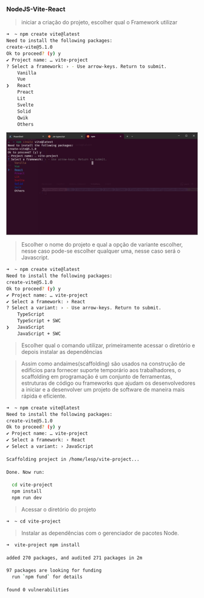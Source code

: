 ### NodeJS-Vite-React

> iniciar a criação do projeto, escolher qual o Framework utilizar

```sh
➜  ~ npm create vite@latest
Need to install the following packages:
create-vite@5.1.0
Ok to proceed? (y) y
✔ Project name: … vite-project
? Select a framework: › - Use arrow-keys. Return to submit.
    Vanilla
    Vue
❯   React
    Preact
    Lit
    Svelte
    Solid
    Qwik
    Others
```

![Alt text](image.png)

> Escolher o nome do projeto e qual a opção de variante escolher, nesse caso pode-se escolher qualquer uma, nesse caso será o Javascript.

```sh
➜  ~ npm create vite@latest
Need to install the following packages:
create-vite@5.1.0
Ok to proceed? (y) y
✔ Project name: … vite-project
✔ Select a framework: › React
? Select a variant: › - Use arrow-keys. Return to submit.
    TypeScript
    TypeScript + SWC
❯   JavaScript
    JavaScript + SWC
```

> Escolher qual o comando utilizar, primeiramente acessar o diretório e depois instalar as dependências

> Assim como andaimes(scaffolding) são usados na construção de edifícios para fornecer suporte temporário aos trabalhadores, o scaffolding em programação é um conjunto de ferramentas, estruturas de código ou frameworks que ajudam os desenvolvedores a iniciar e a desenvolver um projeto de software de maneira mais rápida e eficiente.

```sh
➜  ~ npm create vite@latest
Need to install the following packages:
create-vite@5.1.0
Ok to proceed? (y) y
✔ Project name: … vite-project
✔ Select a framework: › React
✔ Select a variant: › JavaScript

Scaffolding project in /home/lesp/vite-project...

Done. Now run:

  cd vite-project
  npm install
  npm run dev
```

> Acessar o diretório do projeto

```sh
➜  ~ cd vite-project
```

> Instalar as dependências com o gerenciador de pacotes Node.

```sh
➜  vite-project npm install

added 270 packages, and audited 271 packages in 2m

97 packages are looking for funding
  run `npm fund` for details

found 0 vulnerabilities
```
